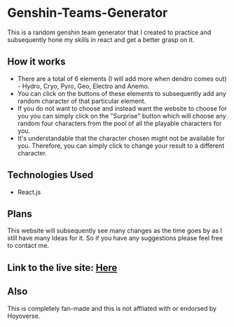 # Genshin-Teams-Generator
This is a random genshin team generator that I created to practice and subsequently hone my skills in react and get a better grasp on it. 

## How it works
- There are a total of 6 elements (I will add more when dendro comes out) - Hydro, Cryo, Pyro, Geo, Electro and Anemo. 
- You can click on the buttons of these elements to subsequently add any random character of that particular element. 
- If you do not want to choose and instead want the website to choose for you you can simply click on the "Surprise" button which will choose any random four characters from the pool of all the playable characters for you.
- It's understandable that the character chosen might not be available for you. Therefore, you can simply click to change your result to a different character.

## Technologies Used
 - React.js

## Plans
This website will subsequently see many changes as the time goes by as I still have many Ideas for it. So if you have any suggestions please feel free to contact me.

## Link to the live site: [Here](https://genshinteamrandomiser.herokuapp.com/)

## Also 
This is completely fan-made and this is not affliated with or endorsed by Hoyoverse.

